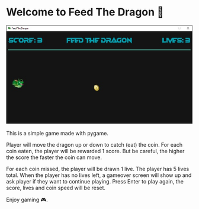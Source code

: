 # Welcome to Feed The Dragon 🐲
<img src='./gameplay-image/gameplay.jpg'>

This is a simple game made with pygame.

Player will move the dragon up or down to catch (eat) the coin. For each coin eaten, the player will be rewarded 1 score. But be careful, the higher the score the faster the coin can move.

For each coin missed, the player will be drawn 1 live. The player has 5 lives total. When the player has no lives left, a gameover screen will show up and ask player if they want to continue playing. Press Enter to play again, the score, lives and coin speed will be reset.

Enjoy gaming 🎮.

